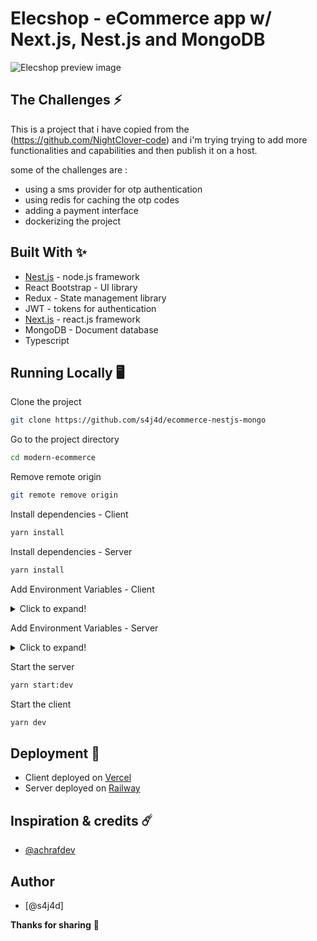 # Elecshop - eCommerce app w/ Next.js, Nest.js and MongoDB

![Elecshop preview image](./client/public/design/preview.png)

## The Challenges ⚡️

This is a project that i have copied from the (https://github.com/NightClover-code) and i'm trying trying to add more functionalities and capabilities and then publish it on a host.

some of the challenges are :
- using a sms provider for otp authentication
- using redis for caching the otp codes
- adding a payment interface
- dockerizing the project

## Built With ✨

- [Nest.js](https://nestjs.com/) - node.js framework
- React Bootstrap - UI library
- Redux - State management library
- JWT - tokens for authentication
- [Next.js](https://nextjs.org/) - react.js framework
- MongoDB - Document database
- Typescript

## Running Locally 🖥️

Clone the project

```bash
git clone https://github.com/s4j4d/ecommerce-nestjs-mongo
```

Go to the project directory

```bash
cd modern-ecommerce
```

Remove remote origin

```bash
git remote remove origin
```

Install dependencies - Client

```bash
yarn install
```

Install dependencies - Server

```bash
yarn install
```

Add Environment Variables - Client

<details>
  <summary>Click to expand!</summary>
  
  - `NEXT_PUBLIC_PAYPAL_CLIENT_ID`
</details>

Add Environment Variables - Server

<details>
  <summary>Click to expand!</summary>
  
  - `MONGODB_PASSWORD`
  - `MONGODB_DATABASE_NAME` 
  - `JWT_SECRET`
  - `MONGODB_URL` 
  - `SESSION_KEY`
  - `CLIENT_URL`
  - `CLOUDINARY_API_KEY`
  - `CLOUDINARY_API_SECRET`
  - `CLOUDINARY_NAME`
</details>

Start the server

```bash
yarn start:dev
```

Start the client

```bash
yarn dev
```

## Deployment 🚀
 - Client deployed on [Vercel](https://vercel.com/)
 - Server deployed on [Railway](https://railway.app/)
 
 
## Inspiration & credits ☄️
 - [@achrafdev](https://achrafdev.com)

## Author
- [@s4j4d]

**Thanks for sharing** 🚀

